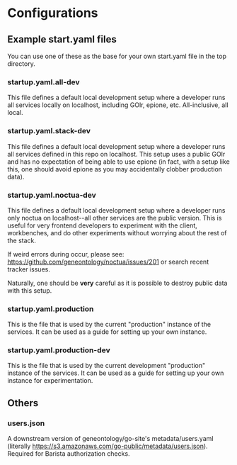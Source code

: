 # Configurations
## Example start.yaml files

You can use one of these as the base for your own start.yaml file in
the top directory.

### startup.yaml.all-dev

This file defines a default local development setup where a developer
runs all services locally on localhost, including GOlr, epione,
etc. All-inclusive, all local.

###	startup.yaml.stack-dev

This file defines a default local development setup where a developer
runs all services defined in this repo on localhost. This setup uses a
public GOlr and has no expectation of being able to use epione (in
fact, with a setup like this, one should avoid epione as you may
accidentally clobber production data).

###	startup.yaml.noctua-dev

This file defines a default local development setup where a developer
runs only noctua on localhost--all other services are the public
version. This is useful for very frontend developers to experiment
with the client, workbenches, and do other experiments without
worrying about the rest of the stack.

If weird errors during occur, please see:
https://github.com/geneontology/noctua/issues/201 or search recent
tracker issues.

Naturally, one should be **very** careful as it is possible to destroy
public data with this setup.

### startup.yaml.production

This is the file that is used by the current "production" instance of
the services. It can be used as a guide for setting up your own
instance.

### startup.yaml.production-dev

This is the file that is used by the current development "production"
instance of the services. It can be used as a guide for setting up
your own instance for experimentation.

## Others
### users.json
   A downstream version of geneontology/go-site's metadata/users.yaml
   (literally
   https://s3.amazonaws.com/go-public/metadata/users.json). Required
   for Barista authorization checks.
